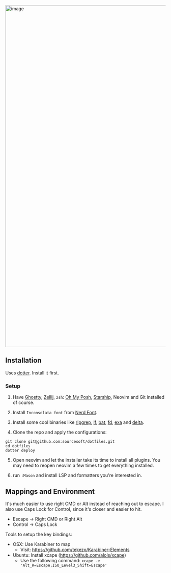<img width="1705" height="1071" alt="image" src="https://github.com/user-attachments/assets/e1bf9be0-8d6d-4aa4-bb3b-6463be82a398" />

## Installation

Uses [dotter](https://github.com/SuperCuber/dotter). Install it first.

### Setup

1. Have [Ghostty](https://ghostty.org/), [Zellij](https://github.com/zellij-org/zellij),  `zsh`: [Oh My Posh](https://ohmyposh.dev/), [Starship](https://starship.rs/), Neovim and Git installed of course.

2. Install `Inconsolata font`  from [Nerd Font](https://www.nerdfonts.com/).

3. Install some cool binaries like [ripgrep](https://github.com/BurntSushi/ripgrep), [lf](https://github.com/gokcehan/lf), [bat](https://github.com/sharkdp/bat), [fd](https://github.com/sharkdp/fd), [exa](https://github.com/ogham/exa) and [delta](https://github.com/dandavison/delta).

4. Clone the repo and apply the configurations:

```
git clone git@github.com:sourcesoft/dotfiles.git
cd dotfiles
dotter deploy
```

5. Open neovim and let the installer take its time to install all plugins. You may need to reopen neovim a few times to get everything installed.

6. run `:Mason` and install LSP and formatters you're interested in.

## Mappings and Environment

It's much easier to use right CMD or Alt instead of reaching out to escape.
I also use Caps Lock for Control, since it's closer and easier to hit.
- Escape -> Right CMD or Right Alt
- Control -> Caps Lock

Tools to setup the key bindings:
- OSX: Use Karabiner to map
  - Visit: https://github.com/tekezo/Karabiner-Elements
- Ubuntu: Install xcape (https://github.com/alols/xcape)
  - Use the following command: `xcape -e 'Alt_R=Escape;ISO_Level3_Shift=Escape'`
